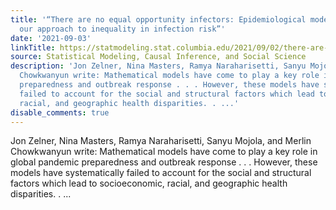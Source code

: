 ```yaml
---
title: '“There are no equal opportunity infectors: Epidemiological modelers must rethink
  our approach to inequality in infection risk”'
date: '2021-09-03'
linkTitle: https://statmodeling.stat.columbia.edu/2021/09/02/there-are-no-equal-opportunity-infectors-epidemiological-modelers-must-rethink-our-approach-to-inequality-in-infection-risk/
source: Statistical Modeling, Causal Inference, and Social Science
description: 'Jon Zelner, Nina Masters, Ramya Naraharisetti, Sanyu Mojola, and Merlin
  Chowkwanyun write: Mathematical models have come to play a key role in global pandemic
  preparedness and outbreak response . . . However, these models have systematically
  failed to account for the social and structural factors which lead to socioeconomic,
  racial, and geographic health disparities. . ...'
disable_comments: true
---
```

Jon Zelner, Nina Masters, Ramya Naraharisetti, Sanyu Mojola, and Merlin Chowkwanyun write: Mathematical models have come to play a key role in global pandemic preparedness and outbreak response . . . However, these models have systematically failed to account for the social and structural factors which lead to socioeconomic, racial, and geographic health disparities. . ...